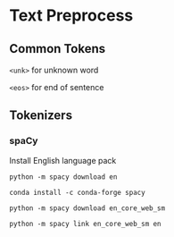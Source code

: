 # Text Preprocess

## Common Tokens

`<unk>` for unknown word

`<eos>` for end of sentence

## Tokenizers

### spaCy

Install English language pack

```
python -m spacy download en

conda install -c conda-forge spacy

python -m spacy download en_core_web_sm

python -m spacy link en_core_web_sm en
```
